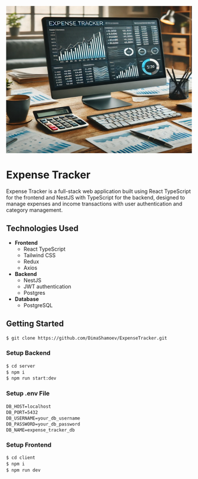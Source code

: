 <img src='./client/src/assets/banner_img.jpg' width='100%' height='400'>

# Expense Tracker
Expense Tracker is a full-stack web application built using React TypeScript for the frontend and NestJS with TypeScript for the backend, designed to manage expenses and income transactions with user authentication and category management.

## Technologies Used
- **Frontend**
    - React TypeScript
    - Tailwind CSS
    - Redux
    - Axios
- **Backend**
    - NestJS
    - JWT authentication
    - Postgres
- **Database**
    - PostgreSQL

## Getting Started
```bash
$ git clone https://github.com/DimaShamoev/ExpenseTracker.git
```
### Setup Backend
```bash
$ cd server
$ npm i
$ npm run start:dev
```
### Setup .env File
```env
DB_HOST=localhost
DB_PORT=5432
DB_USERNAME=your_db_username
DB_PASSWORD=your_db_password
DB_NAME=expense_tracker_db
```

### Setup Frontend
```bash
$ cd client
$ npm i
$ npm run dev
```